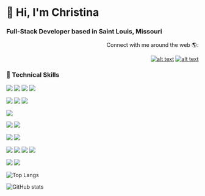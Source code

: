 # 👋 Hi, I'm Christina 
### Full-Stack Developer based in Saint Louis, Missouri

<!-- ![](https://visitor-badge.laobi.icu/badge?page_id=christinichka.christinichka) -->

<!-- <h3>Full-Stack Developer</h3> -->
<div align="right"> Connect with me around the web 🌎:

<a href="https://www.linkedin.com/in/christina-varghese"> ![alt text](https://img.shields.io/badge/-LinkedIn-informational?style=plastic&logo=linkedIn&logoColor=white)</a> <a href="https://twitter.com/Christinichka">![alt text](https://img.shields.io/badge/-Twitter-informational?style=plastic&logo=Twitter&logoColor=white) </a>
           </div>
                                                               
### 💼 Technical Skills
<!-- Programming Languages -->
![](https://img.shields.io/badge/Language-JavaScript-informational?style=flat&logo=javascript&logoColor=white&color=4AB197)
![](https://img.shields.io/badge/Language-TypeScript-informational?style=flat&logo=TypeScript&logoColor=white&color=4AB197)
![](https://img.shields.io/badge/Language-Java-informational?style=flat&logo=Java&logoColor=white&color=4AB197)
![](https://img.shields.io/badge/Language-Python-informational?style=flat&logo=python&logoColor=white&color=4AB197)
<!-- Frameworks -->           
![](https://img.shields.io/badge/Framework-Bootstrap-informational?style=flat&logo=bootstrap&logoColor=white&color=4AB197)
![](https://img.shields.io/badge/Framework-Angular-informational?style=flat&logo=angular&logoColor=white&color=4AB197)
![](https://img.shields.io/badge/Framework-SpringBoot-informational?style=flat&logo=Spring&logoColor=white&color=4AB197)
<!-- Database -->
![](https://img.shields.io/badge/Database-SQL-informational?style=flat&logo=SQLite&logoColor=white&color=4AB197)
<!-- Tests -->
![](https://img.shields.io/badge/Test-Jasmine-informational?style=flat&logo=Jasmine&logoColor=white&color=4AB197)
![](https://img.shields.io/badge/Test-Gradle-informational?style=flat&logo=gradle&logoColor=white&color=4AB197)
<!-- Markup -->          
![](https://img.shields.io/badge/Markup-HTML-informational?style=flat&logo=html5&logoColor=white&color=4AB197)
![](https://img.shields.io/badge/Markup-CSS-informational?style=flat&logo=css3&logoColor=white&color=4AB197)
<!-- IDEs -->
![](https://img.shields.io/badge/IDE-JupyterNotebook-informational?style=flat&logo=jupyter&logoColor=white&color=4AB197)
![](https://img.shields.io/badge/IDE-VisualStudioCode-informational?style=flat&logo=visualstudiocode&logoColor=white&color=4AB197)
![](https://img.shields.io/badge/IDE-SublimeText-informational?style=flat&logo=sublimetext&logoColor=white&color=4AB197)
![](https://img.shields.io/badge/IDE-IntelliJ-informational?style=flat&logo=IntelliJ&logoColor=white&color=4AB197)
<!-- GitHub -->
![](https://img.shields.io/badge/REPO-GitHub-informational?style=flat&logo=GitHub&logoColor=white&color=4AB197)
![](https://img.shields.io/badge/REPO-Git-informational?style=flat&logo=git&logoColor=white&color=4AB197)

<!-- <h3> My Languages and Tools: </h3> -->
![Top Langs](https://github-readme-stats.vercel.app/api/top-langs/?username=christinichka&theme=cobalt)

![GitHub stats](https://github-readme-stats.vercel.app/api?username=christinichka&show_icons=true&theme=cobalt)

